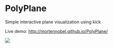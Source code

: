 PolyPlane
=========

Simple interactive plane visualization using kick

Live demo:
http://mortennobel.github.io/PolyPlane/

<img src=http://mortennobel.github.io/PolyPlane/polyplane.png>

